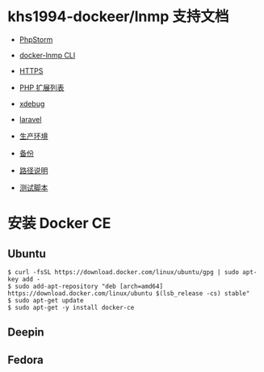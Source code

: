 # khs1994-dockeer/lnmp 支持文档

* [PhpStorm](phpstorm.md)

* [docker-lnmp CLI](cli.md)

* [HTTPS](https.md)

* [PHP 扩展列表](php.md)

* [xdebug](xdebug.md)

* [laravel](laravel.md)

* [生产环境](production.md)

* [备份](backup.md)

* [路径说明](path.md)

* [测试脚本](test.md)

# 安装 Docker CE

## Ubuntu

```
$ curl -fsSL https://download.docker.com/linux/ubuntu/gpg | sudo apt-key add -
$ sudo add-apt-repository "deb [arch=amd64] https://download.docker.com/linux/ubuntu $(lsb_release -cs) stable"
$ sudo apt-get update
$ sudo apt-get -y install docker-ce
```

## Deepin

## Fedora
